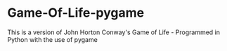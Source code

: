 # Game-Of-Life-pygame
This is a version of John Horton Conway's Game of Life - Programmed in Python with the use of pygame
